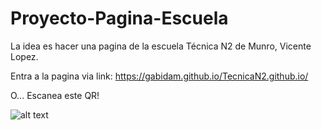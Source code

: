 # Proyecto-Pagina-Escuela


La idea es hacer una pagina de la escuela Técnica N2 de Munro, Vicente Lopez.


Entra a la pagina via link: https://gabidam.github.io/TecnicaN2.github.io/

O... Escanea este QR!

![alt text](https://qrcodegeneratorfree.online/img/qrcode1637626521.png)
